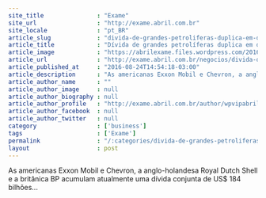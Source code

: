```yaml
---
site_title               : "Exame"
site_url                 : "http://exame.abril.com.br"
site_locale              : "pt_BR"
article_slug             : "divida-de-grandes-petroliferas-duplica-em-dois-anos"
article_title            : "Dívida de grandes petrolíferas duplica em dois anos"
article_image            : "https://abrilexame.files.wordpress.com/2016/09/size_960_16_9_photo_1358346803293-1-hd.jpg?quality=70&strip=all&w=960"
article_url              : "http://exame.abril.com.br/negocios/divida-de-grandes-petroliferas-duplica-em-dois-anos/"
article_published_at     : "2016-08-24T14:54:18-03:00"
article_description      : "As americanas Exxon Mobil e Chevron, a anglo-holandesa Royal Dutch Shell e a britânica BP acumulam atualmente uma dívida conjunta de US$ 184 bilhões..."
article_author_name      : ""
article_author_image     : null
article_author_biography : null
article_author_profile   : "http://exame.abril.com.br/author/wpvipabril/"
article_author_facebook  : null
article_author_twitter   : null
category                 : ['business']
tags                     : ['Exame']
permalink                : "/:categories/divida-de-grandes-petroliferas-duplica-em-dois-anos/"
layout                   : post
---
```


As americanas Exxon Mobil e Chevron, a anglo-holandesa Royal Dutch Shell e a britânica BP acumulam atualmente uma dívida conjunta de US$ 184 bilhões...
